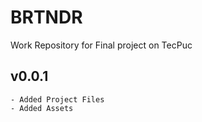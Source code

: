 # BRTNDR
  Work Repository for Final project on TecPuc
  ## v0.0.1
    - Added Project Files
    - Added Assets
